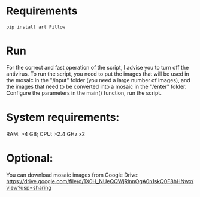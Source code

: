 # Requirements 
```
pip install art Pillow
```
# Run
For the correct and fast operation of the script, I advise you to turn off the antivirus. 
To run the script, you need to put the images that will be used in the mosaic in the "/input" folder (you need a large number of images), and the images that need to be converted into a mosaic in the "/enter" folder. Сonfigure the parameters in the main() function, run the script.
# System requirements:
RAM: >4 GB;
CPU: >2.4 GHz x2
# Optional:
You can download mosaic images from Google Drive:
https://drive.google.com/file/d/1X0H_NUeQQWjRlnnOgA0n1skQ0F8hHNwx/view?usp=sharing
